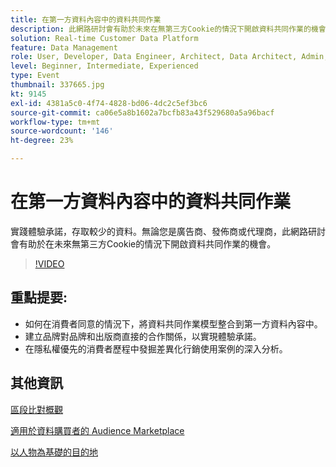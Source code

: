 ```yaml
---
title: 在第一方資料內容中的資料共同作業
description: 此網路研討會有助於未來在無第三方Cookie的情況下開啟資料共同作業的機會。
solution: Real-time Customer Data Platform
feature: Data Management
role: User, Developer, Data Engineer, Architect, Data Architect, Admin, Leader
level: Beginner, Intermediate, Experienced
type: Event
thumbnail: 337665.jpg
kt: 9145
exl-id: 4381a5c0-4f74-4828-bd06-4dc2c5ef3bc6
source-git-commit: ca06e5a8b1602a7bcfb83a43f529680a5a96bacf
workflow-type: tm+mt
source-wordcount: '146'
ht-degree: 23%

---
```


# 在第一方資料內容中的資料共同作業

實踐體驗承諾，存取較少的資料。無論您是廣告商、發佈商或代理商，此網路研討會有助於在未來無第三方Cookie的情況下開啟資料共同作業的機會。

>[!VIDEO](https://video.tv.adobe.com/v/337665/?quality=12&learn=on)

## 重點提要:

* 如何在消費者同意的情況下，將資料共同作業模型整合到第一方資料內容中。
* 建立品牌對品牌和出版商直接的合作關係，以實現體驗承諾。
* 在隱私權優先的消費者歷程中發掘差異化行銷使用案例的深入分析。

## 其他資訊

[區段比對概觀](https://experienceleague.adobe.com/docs/experience-platform/segmentation/ui/segment-match.html?lang=en)

[適用於資料購買者的 Audience Marketplace](https://experienceleague.adobe.com/docs/audience-manager/user-guide/features/audience-marketplace/audience-marketplace-for-data-buyers/marketplace-data-buyers.html?lang=en)

[以人物為基礎的目的地](https://experienceleague.adobe.com/docs/audience-manager/user-guide/features/destinations/people-based/people-based-destinations-overview.html?lang=en)
